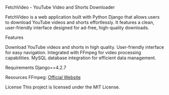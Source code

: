 FetchVideo - YouTube Video and Shorts Downloader

FetchVideo is a web application built with Python Django that allows users to download YouTube videos and shorts effortlessly. It features a clean, user-friendly interface designed for ad-free, high-quality downloads.

Features

Download YouTube videos and shorts in high quality.
User-friendly interface for easy navigation.
Integrated with FFmpeg for video processing capabilities.
MySQL database integration for efficient data management.

Requirements
Django==4.2.7

Resources
FFmpeg: [Official Website](https://www.ffmpeg.org/download.html)


License
This project is licensed under the MIT License.



